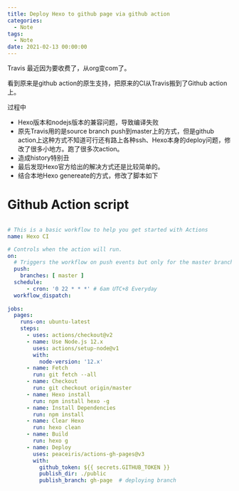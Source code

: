 ```yaml
---
title: Deploy Hexo to github page via github action
categories:
  - Note
tags:
  - Note
date: 2021-02-13 00:00:00
---
```


Travis 最近因为要收费了，从org变com了。

看到原来是github action的原生支持，把原来的CI从Travis搬到了Github action上。

过程中

* Hexo版本和nodejs版本的兼容问题，导致编译失败
* 原先Travis用的是source branch push到master上的方式，但是github action上这种方式不知道可行还有路上各种ssh、Hexo本身的deploy问题，修改了很多小地方。跑了很多次action。
* 造成history特别丑
* 最后发现Hexo官方给出的解决方式还是比较简单的。
* 结合本地Hexo genereate的方式，修改了脚本如下

# Github Action script 

``` yaml

# This is a basic workflow to help you get started with Actions
name: Hexo CI

# Controls when the action will run. 
on:
  # Triggers the workflow on push events but only for the master branch
  push:
    branches: [ master ]
  schedule:
      - cron: '0 22 * * *' # 6am UTC+8 Everyday
  workflow_dispatch:
  
jobs:
  pages:
    runs-on: ubuntu-latest
    steps:
      - uses: actions/checkout@v2
      - name: Use Node.js 12.x
        uses: actions/setup-node@v1
        with:
          node-version: '12.x'
      - name: Fetch
        run: git fetch --all
      - name: Checkout
        run: git checkout origin/master
      - name: Hexo install
        run: npm install hexo -g
      - name: Install Dependencies
        run: npm install
      - name: Clear Hexo
        run: hexo clean
      - name: Build
        run: hexo g
      - name: Deploy
        uses: peaceiris/actions-gh-pages@v3
        with:
          github_token: ${{ secrets.GITHUB_TOKEN }}
          publish_dir: ./public
          publish_branch: gh-page  # deploying branch

```